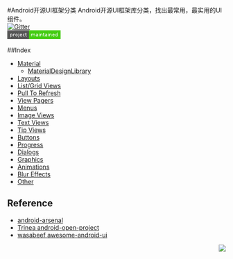 #Android开源UI框架分类
Android开源UI框架库分类，找出最常用，最实用的UI组件。  
[![Gitter](https://badges.gitter.im/Join%20Chat.svg)](https://gitter.im/yeungeek/awesome-android-libraries?utm_source=badge&utm_medium=badge&utm_campaign=pr-badge)  
![Project status](art/awesome-android-ui.png)

##Index
* [Material](pages/material.md)
  * [MaterialDesignLibrary](pages/material.md#materialdesignlibrary)
* [Layouts](pages/layouts.md)
* [List/Grid Views](pages\list-grid_views.md)
* [Pull To Refresh](pages\pull_to_refresh.md)
* [View Pagers](pages\view_pagers.md)
* [Menus](pages\view_pagers.md)
* [Image Views](pages\image_views.md)
* [Text Views](pages\text_views.md)
* [Tip Views](pages\tip_views.md)
* [Buttons](pages\buttons.md)
* [Progress](pages\progress.md)
* [Dialogs](pages\dialogs.md)
* [Graphics](pages\graphics.md)
* [Animations](pages\animations.md)
* [Blur Effects](pages\blur_effects.md)
* [Other](pages/other.md)

## Reference
*  [android-arsenal](https://android-arsenal.com/)
*  [Trinea android-open-project](https://github.com/Trinea/android-open-project)
*  [wasabeef awesome-android-ui](https://github.com/wasabeef/awesome-android-ui)

<a href="#index" title="返回目录" style="width:100%"><img src="https://raw.githubusercontent.com/yeungeek/awesome-android-libraries/master/art/ic_arrow.png" align="right"/></a>
